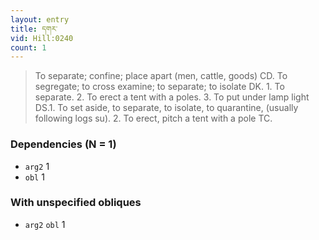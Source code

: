 ```yaml
---
layout: entry
title: དགར་
vid: Hill:0240
count: 1
---
```

> To separate; confine; place apart (men, cattle, goods) CD\. To segregate; to cross examine; to separate; to isolate DK\. 1\. To separate\. 2\. To erect a tent with a poles\. 3\. To put under lamp light DS\.1\. To set aside, to separate, to isolate, to quarantine, (usually following logs su)\. 2\. To erect, pitch a tent with a pole TC\.


### Dependencies (N = 1)
* `arg2` 1
* `obl` 1


### With unspecified obliques
* `arg2` `obl` 1
